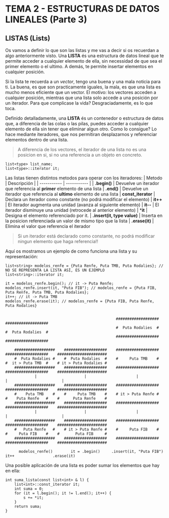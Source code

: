 # TEMA 2 - ESTRUCTURAS DE DATOS LINEALES (Parte 3)
## **LISTAS (Lists)**

Os vamos a definir lo que son las listas y me vas a decir si os recuerdan a algo anteriormente visto. Una **LISTA** és una estructura de datos lineal que te permite acceder a cualquier elemento de ella, sin necessidad de que sea el primer elemento o el ultimo. A demás, te permite insertar elementos en cualquier posición.

Si la lista te recuerda a un *vector*, tengo una buena y una mala noticia para ti. La buena, es que son practicamente iguales, la mala, es que una lista es mucho menos eficiente que un vector. El motivo: los vectores acceden a cualquier posición, mientras que una lista solo accede a una posición por un iterador. Para que complicase la vida? Desgraciadamente, es lo que toca.

Definido detalladamente, una **LISTA** és un contenedor o estructura de datos que, a diferencia de las colas o las pilas, puedes acceder a cualquier elemento de ella sin tener que eliminar algun otro. Como lo consigue? Lo hace mediante iteradores, que nos permitiran desplazarnos y referenciar elementos dentro de una lista. 

> A diferencia de los vectores, el iterador de una lista no es una posicion en si, si no una referencia a un objeto en concreto.

```
list<type> list_name;
list<type>::iterator it;
```

Las listas tienen distintos metodos para operar con los iteradores:
| Metodo | Descripción |
| ----------- | ----------- |
| **.begin()** | Devuelve un iterador que referencia al **primer** elemento de una lista
| **.end()** | Devuelve un iterador que referencia al **ultimo** elemento de una lista
| **const_iterator** | Declara un iterador como constante (no podrá modificar el elemento)
| **it++** | El iterador augmenta una unidad (avanza al siguiente elemento)
| **it--** | El iterador disminuye una unidad (retrocede al anterior elemento)
| ***it** | Designa el elemento referenciado por it.
| **.insert(it, type value)** | Inserta en la posicion referenciada un valor de mismo tipo que la lista
| **.erase(it)** | Elimina el valor que referencia el iterador

> Si un iterador está declarado como constante, no podrá modificar ningun elemento que haga referencia!!

Aquí os mostramos un ejemplo de como funciona una lista y su representación:

```
list<string> modelos_renfe = {Puta Renfe, Puta TMB, Puta Rodalies}; // NO SE REPRESENTA LA LISTA ASÍ, ES UN EJEMPLO
list<string>::iterator it;

it = modelos_renfe.begin(); // it -> Puta Renfe;
modelos_renfe.insert(it, "Puta FIB"); // modelos_renfe = {Puta FIB, Puta Renfe, Puta TMB, Puta Rodalies};
it++; // it -> Puta TMB
modelos_renfe.erase(it); // modelos_renfe = {Puta FIB, Puta Renfe, Puta Rodalies}
```

```

                                                 ###################    ###################
                                                 #  Puta Rodalies  #    #  Puta Rodalies  #
                                                 ###################    ###################

    ##################    ###################    ###################    ###################    ######################
    #  Puta Rodalies #    #  Puta Rodalies  #    #     Puta TMB    #    #  it > Puta TMB  #    # it > Puta Rodalies #
    ##################    ###################    ###################    ###################    ######################
             |                     |                      |                      |                        |
    ##################    ###################    ###################    ###################    ######################
    #    Puta TMB    #    #     Puta TMB    #    # it > Puta Renfe #    #    Puta Renfe   #    #      Puta Renfe    #
    ##################    ###################    ###################    ###################    ######################
             |                     |                      |                      |                        |
    ##################    ###################    ###################    ###################    ######################
    #   Puta Renfe   #    # it > Puta Renfe #    #     Puta FIB    #    #     Puta FIB    #    #       Puta FIB     #
    ##################    ###################    ###################    ###################    ###################### 

      modelos_renfe()        it = .begin()     .insert(it, "Puta FIB")          it++                 .erase(it)

```

Una posible aplicación de una lista es poder sumar los elementos que hay en ella:

```
int suma_lista(const list<int> & l) {
    list<int>::const_iterator it;
    int suma = 0;
    for (it = l.begin(); it != l.end(); it++) {
        s += *it;
    }
    return suma;
}
```
